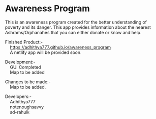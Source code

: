 # Awareness Program

This is an awareness program created for the better understanding of poverty and its danger. This app provides information about the nearest Ashrams/Orphanahes that you can either donate or know and help.

Finished Product:-  
&nbsp;&nbsp;&nbsp;&nbsp;https://adhithya777.github.io/awareness_program  
&nbsp;&nbsp;&nbsp;&nbsp;A netlify app will be provided soon.

Development:-  
&nbsp;&nbsp;&nbsp; GUI Completed  
&nbsp;&nbsp;&nbsp; Map to be added

Changes to be made:-  
&nbsp;&nbsp;&nbsp; Map to be added.

Developers:-  
&nbsp;&nbsp;&nbsp; Adhithya777  
&nbsp;&nbsp;&nbsp; notenoughsavvy  
&nbsp;&nbsp;&nbsp; sd-rahulk
